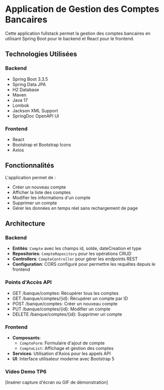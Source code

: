 # Application de Gestion des Comptes Bancaires

Cette application fullstack permet la gestion des comptes bancaires en utilisant Spring Boot pour le backend et React pour le frontend.

## Technologies Utilisées

### Backend
- Spring Boot 3.3.5
- Spring Data JPA
- H2 Database
- Maven
- Java 17
- Lombok
- Jackson XML Support
- SpringDoc OpenAPI UI

### Frontend
- React
- Bootstrap et Bootstrap Icons
- Axios

## Fonctionnalités

L'application permet de :
- Créer un nouveau compte
- Afficher la liste des comptes
- Modifier les informations d'un compte
- Supprimer un compte
- Gérer les données en temps réel sans rechargement de page

## Architecture

### Backend
- **Entités**: `Compte` avec les champs id, solde, dateCreation et type
- **Repositories**: `CompteRepository` pour les opérations CRUD
- **Controllers**: `CompteController` pour gérer les endpoints REST
- **Configuration**: CORS configuré pour permettre les requêtes depuis le frontend

### Points d'Accès API
- GET /banque/comptes: Récupérer tous les comptes
- GET /banque/comptes/{id}: Récupérer un compte par ID
- POST /banque/comptes: Créer un nouveau compte
- PUT /banque/comptes/{id}: Modifier un compte
- DELETE /banque/comptes/{id}: Supprimer un compte

### Frontend
- **Composants**: 
  - `CompteForm`: Formulaire d'ajout de compte
  - `CompteList`: Affichage et gestion des comptes
- **Services**: Utilisation d'Axios pour les appels API
- **UI**: Interface utilisateur moderne avec Bootstrap 5

### Video Demo TP6
[Insérer capture d'écran ou GIF de démonstration]